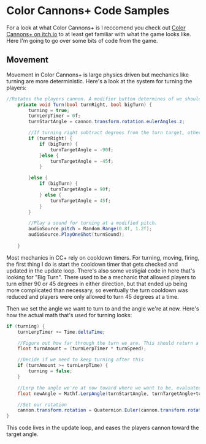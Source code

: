 # Color Cannons+ Code Samples

For a look at what Color Cannons+ is I reccomend you check out [Color Cannons+ on itch.io](https://symptomatic.itch.io/color-cannons) to at least get familiar with what the game looks like. Here I'm going to go over some bits of code from the game.

## Movement

Movement in Color Cannons+ is large physics driven but mechanics like turning are more deterministic. Here's a look at the system for turning the players:

```C#
//Rotates the players cannon. A modifier button determines of we should turn 90 or 45 degrees
    private void Turn(bool turnRight, bool bigTurn) {
        turning = true;
        turnLerpTimer = 0f;
        turnStartAngle = cannon.transform.rotation.eulerAngles.z;

        //If turning right subtract degrees from the turn target, otherwise add.
        if (turnRight) {
            if (bigTurn) {
                turnTargetAngle = -90f;
            }else {
                turnTargetAngle = -45f;
            }

        }else {
            if (bigTurn) {
                turnTargetAngle = 90f;
            } else {
                turnTargetAngle = 45f;
            }
        }

        //Play a sound for turning at a modified pitch.
        audioSource.pitch = Random.Range(0.8f, 1.2f);
        audioSource.PlayOneShot(turnSound);
        
    }
```
Most mechanics in CC+ rely on cooldown timers. For turning, moving, firing, the first thing I do is start the cooldown timer that gets checked and updated in the update loop. There's also some vestigial code in here that's looking for "Big Turn". There used to be a mechanic that allowed players to turn either 90 or 45 degrees in either direction, but that ended up being more complicated than necessary, so eventually the turn cooldown was reduced and players were only allowed to turn 45 degrees at a time.

Then we set the angle we want to turn to and the angle we're at now. Here's how the actual math that's used for turning looks:
```C#
if (turning) {
    turnLerpTimer += Time.deltaTime;

    //Figure out how far through the turn we are. This should return a number <= the time it takes to turn.
    float turnAmount = (turnLerpTimer * turnSpeed);

    //Decide if we need to keep turning after this
    if (turnAmount >= turnLerpTime) {
        turning = false;
    }

    //Lerp the angle we're at now toward where we want to be, evaluated on a curve to smooth out the motion
    float newAngle = Mathf.LerpAngle(turnStartAngle, turnTargetAngle+turnStartAngle, turnCurve.Evaluate(turnAmount / turnLerpTime));

    //Set our rotation
    cannon.transform.rotation = Quaternion.Euler(cannon.transform.rotation.eulerAngles.x, cannon.transform.rotation.eulerAngles.y, newAngle);
}
```
This code lives in the update loop, and eases the players cannon toward the target angle.
